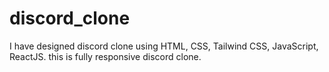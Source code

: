 # discord_clone
I have designed discord clone using HTML, CSS, Tailwind CSS, JavaScript, ReactJS. this is fully responsive discord clone.
